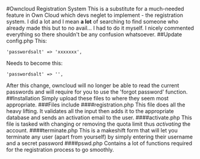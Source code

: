 #Owncloud Registration System
This is a substitute for a much-needed feature in Own Cloud which devs neglet to implement - the registration system.
I did a lot and I mean **a lot** of searching to find someone who already made this but to no avail... I had to do it myself.
I nicely commented everything so there shouldn't be any confusion whatsoever.
##Update config.php
This:
```
'passwordsalt' => 'xxxxxxx',
```
Needs to become this:
```
'passwordsalt' => '',
```
After this change, owncloud will no longer be able to read the current passwords and will require for you to use the 'forgot password' function.
##Installation
Simply upload these files to where they seem most appropriate.
###Files include
####registration.php
This file does all the heavy lifting. It validates all the input then adds it to the appropriate database and sends an activation email to the user.
####activate.php
This file is tasked with changing or removing the quota limit thus *activating* the account.
####terminate.php
This is a makeshift form that will let you terminate any user (apart from yourself) by simply entering their username and a secret password
####pswd.php
Contains a lot of functions required for the registration process to go smoothly.

